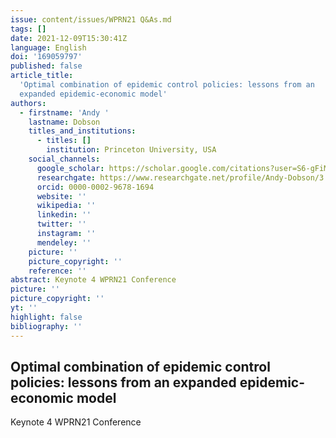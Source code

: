```yaml
---
issue: content/issues/WPRN21 Q&As.md
tags: []
date: 2021-12-09T15:30:41Z
language: English
doi: '169059797'
published: false
article_title:
  'Optimal combination of epidemic control policies: lessons from an
  expanded epidemic-economic model'
authors:
  - firstname: 'Andy '
    lastname: Dobson
    titles_and_institutions:
      - titles: []
        institution: Princeton University, USA
    social_channels:
      google_scholar: https://scholar.google.com/citations?user=S6-gFiMAAAAJ&hl=en
      researchgate: https://www.researchgate.net/profile/Andy-Dobson/3
      orcid: 0000-0002-9678-1694
      website: ''
      wikipedia: ''
      linkedin: ''
      twitter: ''
      instagram: ''
      mendeley: ''
    picture: ''
    picture_copyright: ''
    reference: ''
abstract: Keynote 4 WPRN21 Conference
picture: ''
picture_copyright: ''
yt: ''
highlight: false
bibliography: ''
---
```


## Optimal combination of epidemic control policies: lessons from an expanded epidemic-economic model

Keynote 4 WPRN21 Conference

<Youtube yt="XXXXX" caption ="Keynote 4"></Youtube>
